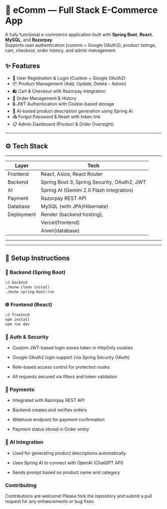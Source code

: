 # 🛒 eComm — Full Stack E-Commerce App

A fully functional e-commerce application built with **Spring Boot**, **React**, **MySQL**, and **Razorpay**.  
Supports user authentication (custom + Google OAuth2), product listings, cart, checkout, order history, and admin management.

## ✨ Features

- 🔐 User Registration & Login (Custom + Google OAuth2)
- 📦 Product Management (Add, Update, Delete – Admin)
- 🛍️ Cart & Checkout with Razorpay Integration
- 📃 Order Management & History
- 🔒 JWT Authentication with Cookie-based storage
- 🧠 AI-based product description generation using Spring AI
- 📤 Forgot Password & Reset with token link
- 📋 Admin Dashboard (Product & Order Oversight)

---

## ⚙️ Tech Stack
------------------------------------------------------------
| Layer        | Tech                                       |
|--------------|--------------------------------------------|
| Frontend     | React, Axios, React Router                 |
| Backend      | Spring Boot 3, Spring Security, OAuth2, JWT|
| AI           | Spring AI (Gemini 2.0 Flash integration)   |     
| Payment      | Razorpay REST API                          |  
| Database     | MySQL (with JPA/Hibernate)                 |
| Deployment   | Render (backend hosting),                  | 
|              | Vercel(frontend)                           |
|              | Aiven(database)                            |
-------------------------------------------------------------
---

## 🚀 Setup Instructions

### 🔧 Backend (Spring Boot)

```bash
cd backend
./mvnw clean install
./mvnw spring-boot:run
```

### 🌐 Frontend (React)

```bash
cd frontend
npm install
npm run dev
```

### 🔐 Auth & Security
- Custom JWT-based login stores token in HttpOnly cookies

- Google OAuth2 login support (via Spring Security OAuth)

- Role-based access control for protected routes

- All requests secured via filters and token validation

### 💸 Payments
- Integrated with Razorpay REST API

- Backend creates and verifies orders

- Webhook endpoint for payment confirmation

- Payment status stored in Order entity

### 🧠 AI Integration
- Used for generating product descriptions automatically

- Uses Spring AI to connect with OpenAI (ChatGPT API)

- Sends prompt based on product name and category

### Contributing
Contributions are welcome! Please fork the repository and submit a pull request for any enhancements or bug fixes.​




